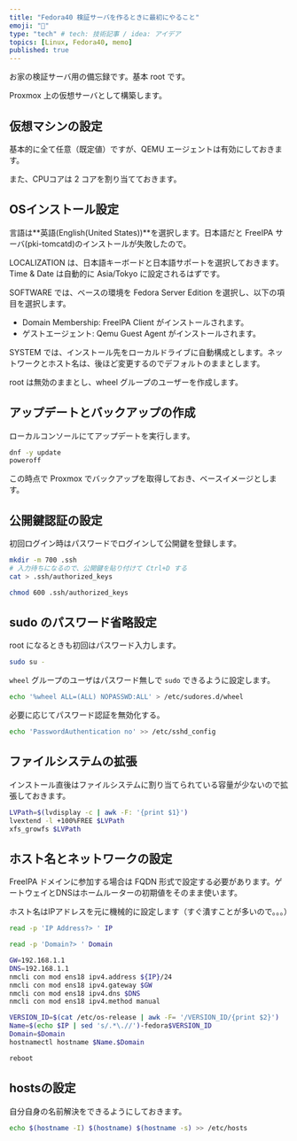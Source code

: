 ```yaml
---
title: "Fedora40 検証サーバを作るときに最初にやること"
emoji: "💭"
type: "tech" # tech: 技術記事 / idea: アイデア
topics: [Linux, Fedora40, memo]
published: true
---
```


お家の検証サーバ用の備忘録です。基本 root です。

Proxmox 上の仮想サーバとして構築します。

## 仮想マシンの設定

基本的に全て任意（既定値）ですが、QEMU エージェントは有効にしておきます。

また、CPUコアは 2 コアを割り当てておきます。

## OSインストール設定

言語は**英語(English(United States))**を選択します。日本語だと FreeIPA サーバ(pki-tomcatd)のインストールが失敗したので。

LOCALIZATION は、日本語キーボードと日本語サポートを選択しておきます。Time & Date は自動的に Asia/Tokyo に設定されるはずです。

SOFTWARE では、ベースの環境を Fedora Server Edition を選択し、以下の項目を選択します。

- Domain Membership: FreeIPA Client がインストールされます。
- ゲストエージェント: Qemu Guest Agent がインストールされます。

SYSTEM では、インストール先をローカルドライブに自動構成とします。ネットワークとホスト名は、後ほど変更するのでデフォルトのままとします。

root は無効のままとし、wheel グループのユーザーを作成します。

## アップデートとバックアップの作成

ローカルコンソールにてアップデートを実行します。

```bash
dnf -y update
poweroff
```

この時点で Proxmox でバックアップを取得しておき、ベースイメージとします。

## 公開鍵認証の設定

初回ログイン時はパスワードでログインして公開鍵を登録します。

```bash
mkdir -m 700 .ssh
# 入力待ちになるので、公開鍵を貼り付けて Ctrl+D する
cat > .ssh/authorized_keys
```

```bash
chmod 600 .ssh/authorized_keys
```

## sudo のパスワード省略設定

root になるときも初回はパスワード入力します。

```bash
sudo su -
```

`wheel` グループのユーザはパスワード無しで `sudo` できるように設定します。

```bash
echo '%wheel ALL=(ALL) NOPASSWD:ALL' > /etc/sudores.d/wheel
```

必要に応じてパスワード認証を無効化する。

```bash
echo 'PasswordAuthentication no' >> /etc/sshd_config
```

## ファイルシステムの拡張

インストール直後はファイルシステムに割り当てられている容量が少ないので拡張しておきます。

```bash
LVPath=$(lvdisplay -c | awk -F: '{print $1}')
lvextend -l +100%FREE $LVPath
xfs_growfs $LVPath
```

## ホスト名とネットワークの設定

FreeIPA ドメインに参加する場合は FQDN 形式で設定する必要があります。ゲートウェイとDNSはホームルーターの初期値をそのまま使います。

ホスト名はIPアドレスを元に機械的に設定します（すぐ潰すことが多いので。。。）

```bash
read -p 'IP Address?> ' IP
```

```bash
read -p 'Domain?> ' Domain
```

```bash
GW=192.168.1.1
DNS=192.168.1.1
nmcli con mod ens18 ipv4.address ${IP}/24
nmcli con mod ens18 ipv4.gateway $GW
nmcli con mod ens18 ipv4.dns $DNS
nmcli con mod ens18 ipv4.method manual

VERSION_ID=$(cat /etc/os-release | awk -F= '/VERSION_ID/{print $2}')
Name=$(echo $IP | sed 's/.*\.//')-fedora$VERSION_ID
Domain=$Domain
hostnamectl hostname $Name.$Domain

reboot
```

## hostsの設定

自分自身の名前解決をできるようにしておきます。

```bash
echo $(hostname -I) $(hostname) $(hostname -s) >> /etc/hosts
```
